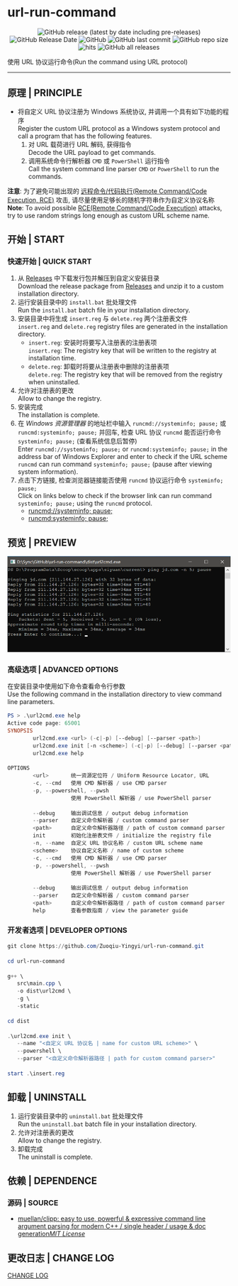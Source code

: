 # url-run-command

<center>

![GitHub release (latest by date including pre-releases)](https://img.shields.io/github/v/release/Zuoqiu-Yingyi/url-run-command?include_prereleases&style=flat-square)
![GitHub Release Date](https://img.shields.io/github/release-date/Zuoqiu-Yingyi/url-run-command?style=flat-square)
![GitHub](https://img.shields.io/github/license/Zuoqiu-Yingyi/url-run-command?style=flat-square)
![GitHub last commit](https://img.shields.io/github/last-commit/Zuoqiu-Yingyi/url-run-command?style=flat-square)
![GitHub repo size](https://img.shields.io/github/repo-size/Zuoqiu-Yingyi/url-run-command?style=flat-square)
![hits](https://hits.b3log.org/Zuoqiu-Yingyi/url-run-command.svg)
![GitHub all releases](https://img.shields.io/github/downloads/Zuoqiu-Yingyi/url-run-command/total?style=flat-square)

</center>

使用 URL 协议运行命令(Run the command using URL protocol)

---

## 原理 | PRINCIPLE

- 将自定义 URL 协议注册为 Windows 系统协议, 并调用一个具有如下功能的程序  
  Register the custom URL protocol as a Windows system protocol and call a program that has the following features.
  1. 对 URL 载荷进行 URL 解码, 获得指令  
     Decode the URL payload to get commands.
  2. 调用系统命令行解析器 `CMD` 或 `PowerShell` 运行指令  
     Call the system command line parser `CMD` or `PowerShell` to run the commands.

**注意**: 为了避免可能出现的 [远程命令/代码执行(Remote Command/Code Execution, RCE)](https://en.wikipedia.org/w/index.php?title=Remote_code_execution&redirect=no) 攻击, 请尽量使用足够长的随机字符串作为自定义协议名称  
**Note**: To avoid possible [RCE(Remote Command/Code Execution)](https://en.wikipedia.org/w/index.php?title=Remote_code_execution&redirect=no) attacks, try to use random strings long enough as custom URL scheme name.

## 开始 | START

### 快速开始 | QUICK START

1. 从 [Releases](https://github.com/Zuoqiu-Yingyi/url-run-command/releases) 中下载发行包并解压到自定义安装目录  
   Download the release package from [Releases](https://github.com/Zuoqiu-Yingyi/url-run-command/releases) and unzip it to a custom installation directory.
2. 运行安装目录中的 `install.bat` 批处理文件  
   Run the `install.bat` batch file in your installation directory.
3. 安装目录中将生成 `insert.reg` 与 `delete.reg` 两个注册表文件  
   `insert.reg` and `delete.reg` registry files are generated in the installation directory.
   - `insert.reg`: 安装时将要写入注册表的注册表项  
     `insert.reg`: The registry key that will be written to the registry at installation time.
   - `delete.reg`: 卸载时将要从注册表中删除的注册表项  
     `delete.reg`: The registry key that will be removed from the registry when uninstalled.
4. 允许对注册表的更改  
   Allow to change the registry.
5. 安装完成  
   The installation is complete.
6. 在 *Windows 资源管理器* 的地址栏中输入 `runcmd://systeminfo; pause;` 或 `runcmd:systeminfo; pause;` 并回车, 检查 URL 协议 `runcmd` 能否运行命令 `systeminfo; pause;` (查看系统信息后暂停)  
   Enter `runcmd://systeminfo; pause;` or `runcmd:systeminfo; pause;` in the address bar of Windows Explorer and enter to check if the URL scheme `runcmd` can run command `systeminfo; pause;` (pause after viewing system information).
7. 点击下方链接, 检查浏览器链接能否使用 `runcmd` 协议运行命令 `systeminfo; pause;`  
   Click on links below to check if the browser link can run command `systeminfo; pause;`   using the `runcmd` protocol.
   - [runcmd://systeminfo; pause;](https://diamondyuan.github.io/302/?location=runcmd%3A%2F%2Fsysteminfo%3B+pause%3B)
   - [runcmd:systeminfo; pause;](https://diamondyuan.github.io/302/?location=runcmd%3Asysteminfo%3B+pause%3B)

## 预览 | PREVIEW

![PING](./images/preview.png)

### 高级选项 | ADVANCED OPTIONS

在安装目录中使用如下命令查看命令行参数  
Use the following command in the installation directory to view command line parameters.

```powershell
PS > .\url2cmd.exe help
Active code page: 65001
SYNOPSIS
        url2cmd.exe <url> (-c|-p) [--debug] [--parser <path>]
        url2cmd.exe init [-n <scheme>] (-c|-p) [--debug] [--parser <path>]
        url2cmd.exe help

OPTIONS
        <url>       统一资源定位符 / Uniform Resource Locator, URL
        -c, --cmd   使用 CMD 解析器 / use CMD parser
        -p, --powershell, --pwsh
                    使用 PowerShell 解析器 / use PowerShell parser

        --debug     输出调试信息 / output debug information
        --parser    自定义命令解析器 / custom command parser
        <path>      自定义命令解析器路径 / path of custom command parser
        init        初始化注册表文件 / initialize the registry file
        -n, --name  自定义 URL 协议名称 / custom URL scheme name
        <scheme>    协议自定义名称 / name of custom scheme
        -c, --cmd   使用 CMD 解析器 / use CMD parser
        -p, --powershell, --pwsh
                    使用 PowerShell 解析器 / use PowerShell parser

        --debug     输出调试信息 / output debug information
        --parser    自定义命令解析器 / custom command parser
        <path>      自定义命令解析器路径 / path of custom command parser
        help        查看参数指南 / view the parameter guide
```

### 开发者选项 | DEVELOPER OPTIONS

```powershell
git clone https://github.com/Zuoqiu-Yingyi/url-run-command.git

cd url-run-command

g++ \
   src\main.cpp \
   -o dist\url2cmd \
   -g \
   -static

cd dist

.\url2cmd.exe init \
   --name "<自定义 URL 协议名 | name for custom URL scheme>" \
   --powershell \
   --parser "<自定义命令解析器路径 | path for custom command parser>"

start .\insert.reg
```

## 卸载 | UNINSTALL

1. 运行安装目录中的 `uninstall.bat` 批处理文件  
   Run the `uninstall.bat` batch file in your installation directory.
2. 允许对注册表的更改  
   Allow to change the registry.
3. 卸载完成  
   The uninstall is complete.

## 依赖 | DEPENDENCE

### 源码 | SOURCE

- [muellan/clipp: easy to use, powerful &amp; expressive command line argument parsing for modern C++ / single header / usage &amp; doc generation](https://github.com/muellan/clipp#overview)*[MIT License](https://github.com/muellan/clipp/blob/master/LICENSE)*

## 更改日志 | CHANGE LOG

[CHANGE LOG](./CHANGELOG.md)
